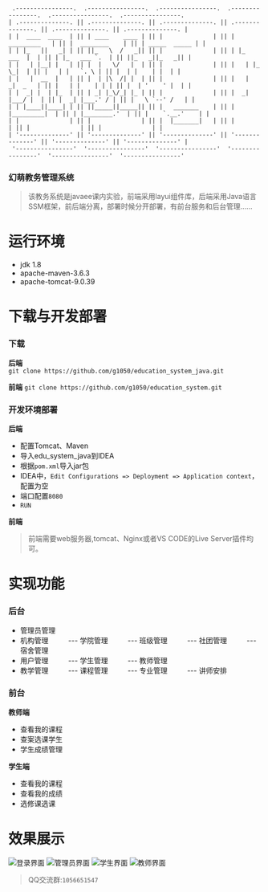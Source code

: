 ```
 .----------------.  .----------------.  .----------------.  .----------------.  .----------------.  .----------------. 
| .--------------. || .--------------. || .--------------. || .--------------. || .--------------. || .--------------. |
| |  ____  ____  | || | ____    ____ | || |              | || |  _________   | || |  ________    | || | _____  _____ | |
| | |_   ||   _| | || ||_   \  /   _|| || |              | || | |_   ___  |  | || | |_   ___ `.  | || ||_   _||_   _|| |
| |   | |__| |   | || |  |   \/   |  | || |              | || |   | |_  \_|  | || |   | |   `. \ | || |  | |    | |  | |
| |   |  __  |   | || |  | |\  /| |  | || |              | || |   |  _|  _   | || |   | |    | | | || |  | '    ' |  | |
| |  _| |  | |_  | || | _| |_\/_| |_ | || |              | || |  _| |___/ |  | || |  _| |___.' / | || |   \ `--' /   | |
| | |____||____| | || ||_____||_____|| || |   _______    | || | |_________|  | || | |________.'  | || |    `.__.'    | |
| |              | || |              | || |  |_______|   | || |              | || |              | || |              | |
| '--------------' || '--------------' || '--------------' || '--------------' || '--------------' || '--------------' |
 '----------------'  '----------------'  '----------------'  '----------------'  '----------------'  '----------------' 
```
### 幻萌教务管理系统
> 该教务系统是javaee课内实验，前端采用layui组件库，后端采用Java语言SSM框架，前后端分离，部署时候分开部署，有前台服务和后台管理......
# 运行环境
- jdk 1.8
- apache-maven-3.6.3
- apache-tomcat-9.0.39
# 下载与开发部署

### 下载


**后端**   
```git clone https://github.com/g1050/education_system_java.git```  

**前端** 
```git clone https://github.com/g1050/education_system.git```  



### 开发环境部署 
**后端**  

- 配置Tomcat、Maven
- 导入edu_system_java到IDEA
- 根据```pom.xml```导入jar包
- IDEA中，```Edit Configurations => Deployment => Application context```，配置为空
- 端口配置```8080```
- ```RUN```

**前端** 

> 前端需要web服务器,tomcat、Nginx或者VS CODE的Live Server插件均可。  

# 实现功能

### 后台
- 管理员管理
- 机构管理
&nbsp;&nbsp;&nbsp;&nbsp;&nbsp;&nbsp;&nbsp;&nbsp; --- 学院管理
&nbsp;&nbsp;&nbsp;&nbsp;&nbsp;&nbsp;&nbsp;&nbsp; --- 班级管理
&nbsp;&nbsp;&nbsp;&nbsp;&nbsp;&nbsp;&nbsp;&nbsp; --- 社团管理
&nbsp;&nbsp;&nbsp;&nbsp;&nbsp;&nbsp;&nbsp;&nbsp; --- 宿舍管理
- 用户管理
&nbsp;&nbsp;&nbsp;&nbsp;&nbsp;&nbsp;&nbsp;&nbsp; --- 学生管理
&nbsp;&nbsp;&nbsp;&nbsp;&nbsp;&nbsp;&nbsp;&nbsp; --- 教师管理
- 教学管理
&nbsp;&nbsp;&nbsp;&nbsp;&nbsp;&nbsp;&nbsp;&nbsp; --- 课程管理
&nbsp;&nbsp;&nbsp;&nbsp;&nbsp;&nbsp;&nbsp;&nbsp; --- 专业管理
&nbsp;&nbsp;&nbsp;&nbsp;&nbsp;&nbsp;&nbsp;&nbsp; --- 讲师安排

### 前台  

**教师端** 
- 查看我的课程
- 查案选课学生
- 学生成绩管理

**学生端** 
- 查看我的课程
- 查看我的成绩
- 选修课选课
  
# 效果展示
![登录界面](https://github.com/g1050/education_system/blob/master/images/README/login.png)
![管理员界面](https://github.com/g1050/education_system/blob/master/images/README/manager.png)
![学生界面](https://github.com/g1050/education_system/blob/master/images/README/student.png)
![教师界面](https://github.com/g1050/education_system/blob/master/images/README/teacher.png)

> QQ交流群:```1056651547```

